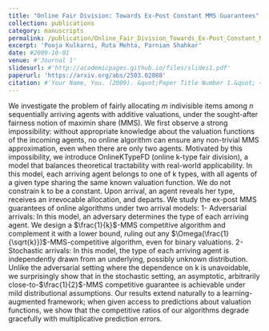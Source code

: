 ```yaml
---
title: "Online Fair Division: Towards Ex-Post Constant MMS Guarantees"
collection: publications
category: manuscripts
permalink: /publication/Online_Fair_Division_Towards_Ex-Post_Constant_MMS_Guarantees
excerpt: 'Pooja Kulkarni, Ruta Mehta, Parnian Shahkar'
date: #2009-10-01
venue: #'Journal 1'
slidesurl: #'http://academicpages.github.io/files/slides1.pdf'
paperurl: 'https://arxiv.org/abs/2503.02088'
citation: #'Your Name, You. (2009). &quot;Paper Title Number 1.&quot; <i>Journal 1</i>. 1(1).'
---
```

<!-- 
The contents above will be part of a list of publications, if the user clicks the link for the publication than the contents of section will be rendered as a full page, allowing you to provide more information about the paper for the reader. When publications are displayed as a single page, the contents of the above "citation" field will automatically be included below this section in a smaller font. -->


We investigate the problem of fairly allocating $m$ indivisible items among $n$ sequentially arriving agents with additive valuations, under the sought-after fairness notion of maximin share (MMS). We first observe a strong impossibility: without appropriate knowledge about the valuation functions of the incoming agents, no online algorithm can ensure any non-trivial MMS approximation, even when there are only two agents. Motivated by this impossibility, we introduce OnlineKTypeFD (online k-type fair division), a model that balances theoretical tractability with real-world applicability. In this model, each arriving agent belongs to one of k types, with all agents of a given type sharing the same known valuation function. We do not constrain k to be a constant. Upon arrival, an agent reveals her type, receives an irrevocable allocation, and departs. We study the ex-post MMS guarantees of online algorithms under two arrival models: 
1- Adversarial arrivals: In this model, an adversary determines the type of each arriving agent. We design a $\frac{1}{k}$-MMS competitive algorithm and complement it with a lower bound, ruling out any $\Omega(\frac{1}{\sqrt{k}})$-MMS-competitive algorithm, even for binary valuations. 
2- Stochastic arrivals: In this model, the type of each arriving agent is independently drawn from an underlying, possibly unknown distribution. Unlike the adversarial setting where the dependence on k is unavoidable, we surprisingly show that in the stochastic setting, an asymptotic, arbitrarily close-to-$\frac{1}{2}$-MMS competitive guarantee is achievable under mild distributional assumptions. 
Our results extend naturally to a learning-augmented framework; when given access to predictions about valuation functions, we show that the competitive ratios of our algorithms degrade gracefully with multiplicative prediction errors.
